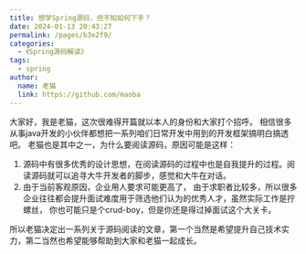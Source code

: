 ```yaml
---
title: 想学Spring源码，但不知如何下手？
date: 2024-01-13 20:43:27
permalink: /pages/b3e2f9/
categories:
  - 《Spring源码解读》
tags:
  - spring
author: 
  name: 老猫
  link: https://github.com/maoba
---
```

大家好，我是老猫，这次很难得开篇就以本人的身份和大家打个招呼。
相信很多从事java开发的小伙伴都想把一系列咱们日常开发中用到的开发框架搞明白搞透吧。
老猫也是其中之一，为什么要阅读源码，原因可能是这样：

1. 源码中有很多优秀的设计思想，在阅读源码的过程中也是自我提升的过程。阅读源码就可以追寻大牛开发者的脚步，感觉和大牛在对话。
2. 由于当前客观原因，企业用人要求可能更高了，
由于求职者比较多，所以很多企业往往都会提升面试难度用于筛选他们认为的优秀人才，虽然实际工作是拧螺丝，
你也可能只是个crud-boy，但是你还是得过掉面试这个大关卡。

所以老猫决定出一系列关于源码阅读的文章，第一个当然是希望提升自己技术实力，第二当然也希望能够帮助到大家和老猫一起成长。

<!-- more -->
